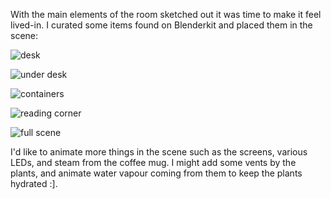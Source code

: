 
With the main elements of the room sketched out it was time to make it feel lived-in. I curated some items found on Blenderkit and placed them in the scene:

![desk](./images/day-8-desk.png)

![under desk](./images/day-8-under-desk.png)

![containers](./images/day-8-containers.png)

![reading corner](./images/day-8-reading-corner-shadow-fix.png)

![full scene](./images/day-8-full-scene.png)

I'd like to animate more things in the scene such as the screens, various LEDs, and steam from the coffee mug. I might add some vents by the plants, and animate water vapour coming from them to keep the plants hydrated :].

<div style="height: 1em"> </div>
